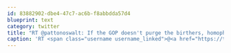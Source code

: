 ```yaml
---
id: 83882902-dbe4-47c7-ac6b-f8abbdda57d4
blueprint: text
category: twitter
title: "RT @pattonoswalt: If the GOP doesn't purge the birthers, homophobes &amp; climate change deniers in its ranks then it can kiss the 21st  ..."
caption: 'RT <span class="username username_linked">@<a href="https://twitter.com/pattonoswalt" title="Patton Oswalt">pattonoswalt</a></span>: If the GOP doesn''t purge the birthers, homophobes &amp; climate change deniers in its ranks then it can kiss the 21st  ...'
---
```

